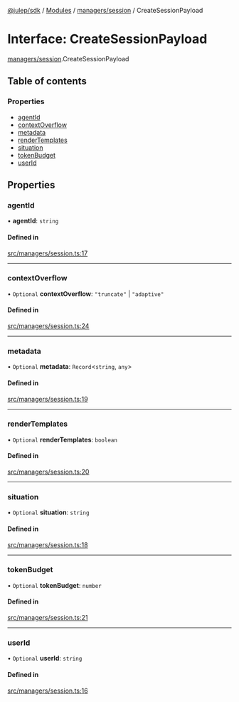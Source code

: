 [@julep/sdk](../README.md) / [Modules](../modules.md) / [managers/session](../modules/managers_session.md) / CreateSessionPayload

# Interface: CreateSessionPayload

[managers/session](../modules/managers_session.md).CreateSessionPayload

## Table of contents

### Properties

- [agentId](managers_session.CreateSessionPayload.md#agentid)
- [contextOverflow](managers_session.CreateSessionPayload.md#contextoverflow)
- [metadata](managers_session.CreateSessionPayload.md#metadata)
- [renderTemplates](managers_session.CreateSessionPayload.md#rendertemplates)
- [situation](managers_session.CreateSessionPayload.md#situation)
- [tokenBudget](managers_session.CreateSessionPayload.md#tokenbudget)
- [userId](managers_session.CreateSessionPayload.md#userid)

## Properties

### agentId

• **agentId**: `string`

#### Defined in

[src/managers/session.ts:17](https://github.com/julep-ai/julep/blob/391dc8bf5efa86f24bc1fccac46f2aef83778831/sdks/ts/src/managers/session.ts#L17)

___

### contextOverflow

• `Optional` **contextOverflow**: ``"truncate"`` \| ``"adaptive"``

#### Defined in

[src/managers/session.ts:24](https://github.com/julep-ai/julep/blob/391dc8bf5efa86f24bc1fccac46f2aef83778831/sdks/ts/src/managers/session.ts#L24)

___

### metadata

• `Optional` **metadata**: `Record`\<`string`, `any`\>

#### Defined in

[src/managers/session.ts:19](https://github.com/julep-ai/julep/blob/391dc8bf5efa86f24bc1fccac46f2aef83778831/sdks/ts/src/managers/session.ts#L19)

___

### renderTemplates

• `Optional` **renderTemplates**: `boolean`

#### Defined in

[src/managers/session.ts:20](https://github.com/julep-ai/julep/blob/391dc8bf5efa86f24bc1fccac46f2aef83778831/sdks/ts/src/managers/session.ts#L20)

___

### situation

• `Optional` **situation**: `string`

#### Defined in

[src/managers/session.ts:18](https://github.com/julep-ai/julep/blob/391dc8bf5efa86f24bc1fccac46f2aef83778831/sdks/ts/src/managers/session.ts#L18)

___

### tokenBudget

• `Optional` **tokenBudget**: `number`

#### Defined in

[src/managers/session.ts:21](https://github.com/julep-ai/julep/blob/391dc8bf5efa86f24bc1fccac46f2aef83778831/sdks/ts/src/managers/session.ts#L21)

___

### userId

• `Optional` **userId**: `string`

#### Defined in

[src/managers/session.ts:16](https://github.com/julep-ai/julep/blob/391dc8bf5efa86f24bc1fccac46f2aef83778831/sdks/ts/src/managers/session.ts#L16)
